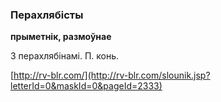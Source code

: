 ### Перахлябісты
**прыметнік, размоўнае**

З перахлябінамі. П. конь.

<a rel="author">[http://rv-blr.com/](http://rv-blr.com/slounik.jsp?letterId=0&maskId=0&pageId=2333)</a>
